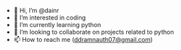 - 👋 Hi, I’m @dainr
- 👀 I’m interested in coding
- 🌱 I’m currently learning python
- 💞️ I’m looking to collaborate on projects related to python
- 📫 How to reach me (ddramnauth07@gmail.com)

<!---
dainr/dainr is a ✨ special ✨ repository because its `README.md` (this file) appears on your GitHub profile.
You can click the Preview link to take a look at your changes.
--->
